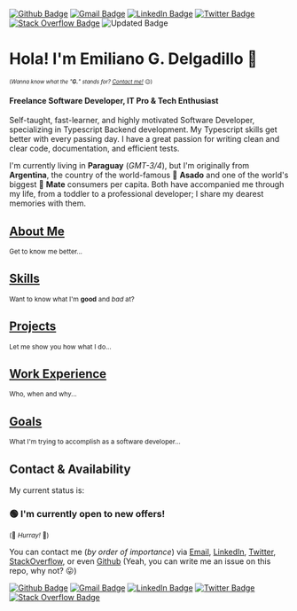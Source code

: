 [![Github Badge](https://img.shields.io/badge/github-%23100000.svg?&style=for-the-badge&logo=github&logoColor=white)](https://github.com/egdelgadillo)
[![Gmail Badge](https://img.shields.io/badge/gmail-D14836?&style=for-the-badge&logo=gmail&logoColor=white)](mailto:emilianog.delgadillo@gmail.com)
[![LinkedIn Badge](https://img.shields.io/badge/linkedin-%230077B5.svg?&style=for-the-badge&logo=linkedin&logoColor=white)](https://www.linkedin.com/in/emiliano-g-delgadillo-08b2a6196/)
[![Twitter Badge](https://img.shields.io/badge/twitter-%231DA1F2.svg?&style=for-the-badge&logo=twitter&logoColor=white)](https://twitter.com/egdelgadillo)
[![Stack Overflow Badge](https://img.shields.io/badge/stack%20overflow-FE7A16?logo=stack-overflow&logoColor=white&style=for-the-badge)](https://stackoverflow.com/users/14107359/emiliano-g-delgadillo)
![Updated Badge](https://badges.pufler.dev/updated/egdelgadillo/egdelgadillo)

# Hola! I'm Emiliano G. Delgadillo 👋

<sub><sup> (_Wanna know what the "**G.**" stands for? [Contact me!](#contact--availability)_ 😉)</sup></sub>

#### Freelance Software Developer, IT Pro & Tech Enthusiast

Self-taught, fast-learner, and highly motivated Software Developer, specializing in Typescript Backend development. My Typescript skills get better with every passing day. I have a great passion for writing clean and clear code, documentation, and efficient tests.

I'm currently living in **Paraguay** (_GMT-3/4_), but I'm originally from **Argentina**, the country of the world-famous 🥩 **Asado** and one of the world's biggest 🧉 **Mate** consumers per capita. Both have accompanied me through my life, from a toddler to a professional developer; I share my dearest memories with them.

## [About Me](./About%20Me.md)

<sub> Get to know me better... </sub>

## [Skills](Skills.md)

<sub> Want to know what I'm **good** and _bad_ at?</sub>

## [Projects](./Projects.md)

<sub> Let me show you how what I do...</sub>

## [Work Experience](./Work%20Experience.md)

<sub> Who, when and why...</sub>

## [Goals](./Goals.md)

<sub> What I'm trying to accomplish as a software developer...</sub>

## Contact & Availability

My current status is:

### 🟢 **I'm currently open to new offers!**

<sub>(🎉 _Hurray!_ 🎊)</sub>

<!--

### 🟢 **I'm currently open to new offers!**

<sub>(🎉 _Hurray!_ 🎊)</sub>

---

### 🟠 **I'm not actively looking for new offers...**

<sub>(Am I _really_ not? 🤔)</sub>

---

### 🔴 **I'm NOT open to new offers right now.**

<sub>(_Yikes!_ 😔)</sub>

-->

You can contact me (_by order of importance_) via [Email](mailto:emilianog.delgadillo@gmail.com), [LinkedIn](https://www.linkedin.com/in/emiliano-delgadillo-08b2a6196/), [Twitter](https://twitter.com/egdelgadillo), [StackOverflow](https://stackoverflow.com/users/14107359/emiliano-g-delgadillo), or even [Github](https://github.com/egdelgadillo/egdelgadillo/issues) (Yeah, you can write me an issue on this repo, why not? 😛)

[![Github Badge](https://img.shields.io/badge/github-%23100000.svg?&style=for-the-badge&logo=github&logoColor=white)](https://github.com/egdelgadillo)
[![Gmail Badge](https://img.shields.io/badge/gmail-D14836?&style=for-the-badge&logo=gmail&logoColor=white)](mailto:emilianog.delgadillo@gmail.com)
[![LinkedIn Badge](https://img.shields.io/badge/linkedin-%230077B5.svg?&style=for-the-badge&logo=linkedin&logoColor=white)](https://www.linkedin.com/in/emiliano-g-delgadillo-08b2a6196/)
[![Twitter Badge](https://img.shields.io/badge/twitter-%231DA1F2.svg?&style=for-the-badge&logo=twitter&logoColor=white)](https://twitter.com/egdelgadillo)
[![Stack Overflow Badge](https://img.shields.io/badge/stack%20overflow-FE7A16?logo=stack-overflow&logoColor=white&style=for-the-badge)](https://stackoverflow.com/users/14107359/emiliano-g-delgadillo)
